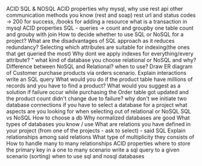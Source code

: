 ACID
SQL & NOSQL
ACID properties
why mysql, why use rest api
other communication methods you know (rest and soap)
rest url and status codes -> 200 for success, /books for adding a resource
what is a transaction in mysql
ACID properties
SQL - queries -> count and groupby one table
count and grouby with join
How to decide whether to use SQL or NoSQL for a project?
What are the disadvantages of SQL approach as it reduces redundancy?
Selecting which attributes are suitable for indexing(the ones that get queried the most)
Why dont we apply indexes for everything/every attribute? "
what kind of database you choose relational or NoSQL and why?
Difference between NoSQL and Relational? when to use?
Draw ER diagram of Customer purchase products via orders scenario.
Explain interactions write an SQL query
What would you do if the product table have millions of records and you have to find a product?
What would you suggest as a solution if failure occur while purchasing the Order table got updated and the product count didn't change due to failure?
why don't we initiate two database connections
if you have to select a database for a project what aspects are you looking for when selecting out of relational or NoSQL
SQL vs NoSQL
How to choose a db
Why normalized databases are good
What types of databases you know / use
What are relations you have defined in your project (from one of the projects - ask to select) - said SQL
Explain relationships among said relations
What type of multiplicity they consists of
How to handle many to many relationships
ACID properties
where to store the primary key in a one to many scenario
write a sql query to a given scenario (sorting)
when to use sql and nosql databases
